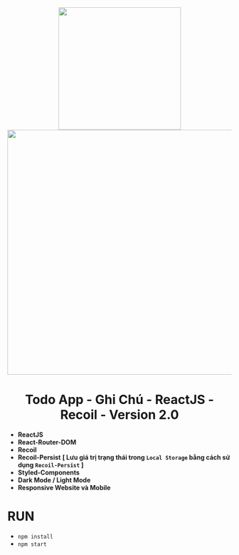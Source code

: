 <div align="center">
<img src="https://cdn4.iconfinder.com/data/icons/logos-3/600/React.js_logo-512.png" width="275"/>
  <img src="https://www.recoiljs.cn/img/wordmark.png" width="550"/>
</div>

<div align="center">
  <h1>Todo App - Ghi Chú - ReactJS - Recoil - Version 2.0</h1>
</div>

- **ReactJS**
- **React-Router-DOM**
- **Recoil**
- **Recoil-Persist** **[ Lưu giá trị trạng thái trong `Local Storage` bằng cách sử dụng `Recoil-Persist` ]**
- **Styled-Components**
- **Dark Mode / Light Mode**
- **Responsive Website và Mobile**

# RUN 
- `npm install`
- `npm start`
